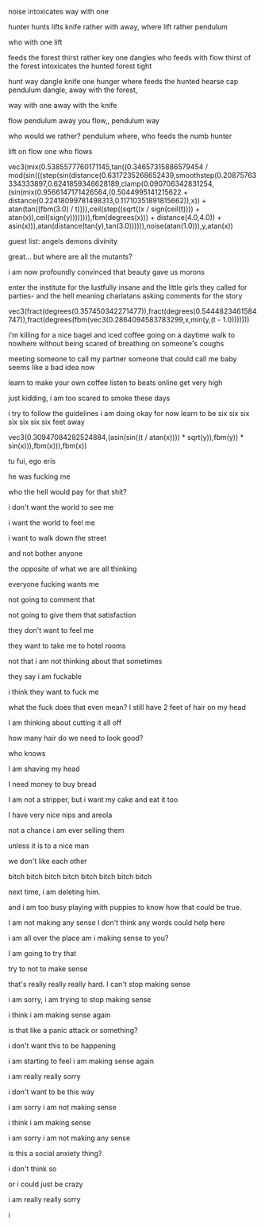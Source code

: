noise intoxicates
way with one

hunter hunts
 lifts knife
rather with away,
where lift rather pendulum

who with one lift

feeds the forest
thirst rather key one dangles
who feeds
with flow
thirst of the forest
 intoxicates the hunted
forest tight

hunt way
dangle knife one hunger
where feeds the hunted
hearse cap pendulum dangle,
away with the forest,

way with one
away with the knife

flow pendulum
away you flow,,
pendulum way

who would we rather?
pendulum
where,
who feeds the numb hunter

lift on flow
one who flows

vec3(mix(0.5385577760171145,tan((0.34657315886579454 / mod(sin(((step(sin(distance(0.6317235268652439,smoothstep(0.20875763334333897,0.6241859346628189,clamp(0.090706342831254,(sin(mix(0.9566147171426564,(0.5044995141215622 + distance(0.22418099781498313,0.11710351891815662)),x)) + atan(tan((fbm(3.0) / t)))),ceil(step((sqrt((x / sign(ceil(t)))) + atan(x)),ceil(sign(y)))))))),fbm(degrees(x))) + distance(4.0,4.0)) + asin(x))),atan(distance(tan(y),tan(3.0)))))),noise(atan(1.0))),y,atan(x))


guest list:
angels
demons
divinity

great...
but where are all the mutants?

i am now profoundly convinced
that beauty gave us morons

enter the institute for the lustfully insane and the little  girls they called for parties- and the hell meaning charlatans asking comments for the story

vec3(fract(degrees(0.357450342271477)),fract(degrees(0.5444823461584747)),fract(degrees(fbm(vec3(0.2864094583783299,x,min(y,(t - 1.0)))))))


i'm killing for a nice bagel and iced coffee
going on a daytime walk to nowhere
without being scared
of breathing on someone's coughs

meeting someone to call my partner
someone that could call me baby
seems  like a bad idea now

learn to make your own coffee
listen to beats online
get very high

just kidding,
i am too  scared to smoke these days

i try to follow the guidelines
i am doing okay for now
learn to be six six six six six six six  feet away

vec3(0.30947084282524884,(asin(sin((t / atan(x)))) * sqrt(y)),fbm(y)) * sin(x))),fbm(x))),fbm(x))

tu fui, ego eris

he was fucking me

who the hell would pay for that shit?

i don't want the world to see me

i want the world to feel me

i want to walk down the street

and not bother anyone

the opposite of what we are all thinking

everyone fucking wants me

not going to comment that

not going to give them that satisfaction

they don't want to feel me

they want to take me to hotel rooms

not that i am not thinking about that sometimes

they say i am fuckable

i think they want to fuck me

what the fuck does that even mean?
I still have 2 feet of hair on my head

I am thinking about cutting it all off

how many hair do we need to look good?

who knows

I am shaving my head

I need money to buy bread

I am not a stripper, but i want my cake and eat it too

I have very nice nips and areola

not a chance i am ever selling them

unless it is to a nice man

we don't like each other

bitch bitch bitch bitch bitch bitch bitch bitch

next time, i am deleting him.


and i am too busy playing with puppies
to know how that could be true.

I am not making any sense
I don't think any words could help here

i am all over the place
am i making sense to you?

I am going to try that

try to not to make sense

that's really really really hard.
I can't stop making sense

i am sorry, i am trying to stop making sense

i think i am making sense again

is that like a panic attack or something?

i don't want this to be happening

i am starting to feel i am making sense again

i am really really sorry

i don't want to be this way

i am sorry i am not making sense

i think i am making sense

i am sorry i am not making any sense

is this a social anxiety thing?

i don't think so

or i could just be crazy

i am really really sorry

i
